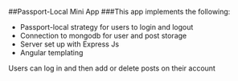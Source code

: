 ##Passport-Local Mini App
###This app implements the following:

* Passport-local strategy for users to login and logout
* Connection to mongodb for user and post storage
* Server set up with Express Js
* Angular templating


Users can log in and then add or delete posts on their account